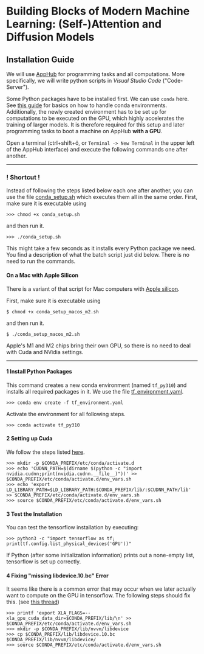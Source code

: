 # Building Blocks of Modern Machine Learning: (Self-)Attention and Diffusion Models

## Installation Guide

We will use [AppHub](https://apphub.wolke.uni-greifswald.de/) for programming tasks and all
computations. More specifically, we will write python scripts in *Visual Studio Code*
("Code-Server").

Some Python packages have to be installed first. We can use `conda` here. See [this
guide](https://conda.io/projects/conda/en/latest/user-guide/tasks/manage-environments.html#create-env-file-manually)
for basics on how to handle conda environments. Additionally, the newly created environment has to
be set up for computations to be executed on the GPU, which highly accelerates the training of
larger models. It is therefore required for this setup and later programming tasks to boot a
machine on AppHub **with a GPU**.

Open a terminal (ctrl+shift+ö, or `Terminal -> New Terminal` in the upper left of the AppHub
interface) and execute the following commands one after another.

---
### ! Shortcut !

Instead of following the steps listed below each one after another, you can use the file
[conda_setup.sh](./conda_setup.sh) which executes them all in the same order. First, make sure it
is executable using

    >>> chmod +x conda_setup.sh

and then run it.

    >>> ./conda_setup.sh


This might take a few seconds as it installs every Python package we need. You find a description
of what the batch script just did below. There is no need to run the commands.

#### On a Mac with Apple Silicon

There is a variant of that script for Mac computers with [Apple silicon](https://support.apple.com/en-us/HT211814).

First, make sure it is executable using

    $ chmod +x conda_setup_macos_m2.sh

and then run it.

    $ ./conda_setup_macos_m2.sh

Apple's M1 and M2 chips bring their own GPU, so there is no need to deal with Cuda and NVidia settings.

---

#### 1 Install Python Packages

This command creates a new conda environment (named `tf_py310`) and installs all required packages
in it. We use the file [tf_environment.yaml](tf_environment.yaml).

    >>> conda env create -f tf_environment.yaml

Activate the environment for all following steps.

    >>> conda activate tf_py310

#### 2 Setting up Cuda

We follow the steps listed [here](https://www.tensorflow.org/install/pip#linux).

    >>> mkdir -p $CONDA_PREFIX/etc/conda/activate.d
    >>> echo 'CUDNN_PATH=$(dirname $(python -c "import nvidia.cudnn;print(nvidia.cudnn.__file__)"))' >> $CONDA_PREFIX/etc/conda/activate.d/env_vars.sh
    >>> echo 'export LD_LIBRARY_PATH=$LD_LIBRARY_PATH:$CONDA_PREFIX/lib/:$CUDNN_PATH/lib' >> $CONDA_PREFIX/etc/conda/activate.d/env_vars.sh
    >>> source $CONDA_PREFIX/etc/conda/activate.d/env_vars.sh

#### 3 Test the Installation

You can test the tensorflow installation by executing:

    >>> python3 -c "import tensorflow as tf; print(tf.config.list_physical_devices('GPU'))"

If Python (after some initialization information) prints out a none-empty list, tensorflow is set
up correctly.

#### 4 Fixing "missing libdevice.10.bc" Error

It seems like there is a common error that may occur when we later actually want to compute on the
GPU in tensorflow. The following steps should fix this. (see
[this thread](https://stackoverflow.com/questions/68614547/tensorflow-libdevice-not-found-why-is-it-not-found-in-the-searched-path))

    >>> printf 'export XLA_FLAGS=--xla_gpu_cuda_data_dir=$CONDA_PREFIX/lib/\n' >> $CONDA_PREFIX/etc/conda/activate.d/env_vars.sh
    >>> mkdir -p $CONDA_PREFIX/lib/nvvm/libdevice
    >>> cp $CONDA_PREFIX/lib/libdevice.10.bc $CONDA_PREFIX/lib/nvvm/libdevice/
    >>> source $CONDA_PREFIX/etc/conda/activate.d/env_vars.sh
